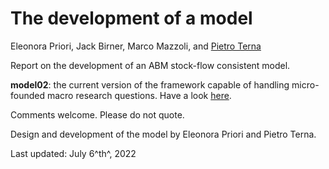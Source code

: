 # The development of a model

Eleonora Priori, Jack Birner, Marco Mazzoli, and [Pietro Terna](mailto:pietro.terna@unito.it)

Report on the development of an ABM stock-flow consistent model.

**model02**: the current version of the framework capable of handling micro-founded macro research questions. Have a look [here](https://nbviewer.org/github/terna/ejmmp/blob/main/model02/model02rpt.ipynb).

Comments welcome. Please do not quote.

Design and development of the model by Eleonora Priori and Pietro Terna.

Last updated: July 6^th^, 2022
